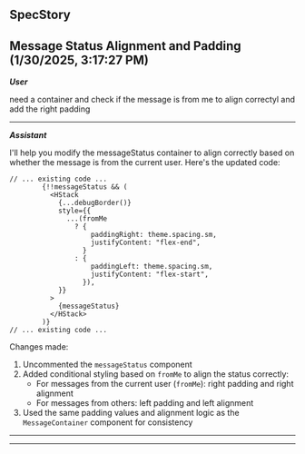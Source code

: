## SpecStory

## Message Status Alignment and Padding (1/30/2025, 3:17:27 PM)

_**User**_

need a container and check if the message is from me to align correctyl and add the right padding 

---

_**Assistant**_

I'll help you modify the messageStatus container to align correctly based on whether the message is from the current user. Here's the updated code:

```typescript:features/conversation/conversation-message/conversation-message-layout.tsx
// ... existing code ...
        {!!messageStatus && (
          <HStack
            {...debugBorder()}
            style={{
              ...(fromMe
                ? {
                    paddingRight: theme.spacing.sm,
                    justifyContent: "flex-end",
                  }
                : {
                    paddingLeft: theme.spacing.sm,
                    justifyContent: "flex-start",
                  }),
            }}
          >
            {messageStatus}
          </HStack>
        )}
// ... existing code ...
```

Changes made:
1. Uncommented the `messageStatus` component
2. Added conditional styling based on `fromMe` to align the status correctly:
   - For messages from the current user (`fromMe`): right padding and right alignment
   - For messages from others: left padding and left alignment
3. Used the same padding values and alignment logic as the `MessageContainer` component for consistency

---



---

